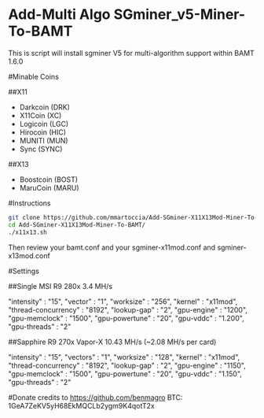 Add-Multi Algo SGminer_v5-Miner-To-BAMT
========================

This is script will install sgminer V5 for multi-algorithm support within BAMT 1.6.0

#Minable Coins

##X11
- Darkcoin (DRK)
- X11Coin (XC)
- Logicoin (LGC)
- Hirocoin (HIC)
- MUNITI (MUN)
- Sync (SYNC)

##X13
- Boostcoin (BOST)
- MaruCoin (MARU)

#Instructions

```bash
git clone https://github.com/mmartoccia/Add-SGminer-X11X13Mod-Miner-To-BAMT.git
cd Add-SGminer-X11X13Mod-Miner-To-BAMT/
./x11x13.sh
```

Then review your bamt.conf and your sgminer-x11mod.conf and sgminer-x13mod.conf

#Settings

##Single MSI R9 280x 3.4 MH/s

"intensity" : "15",
"vector" : "1",
"worksize" : "256",
"kernel" : "x11mod",
"thread-concurrency" : "8192",
"lookup-gap" : "2",
"gpu-engine" : "1200",
"gpu-memclock" : "1500",
"gpu-powertune" : "20",
"gpu-vddc" : "1.200",
"gpu-threads" : "2"

##Sapphire R9 270x Vapor-X 10.43 MH/s (~2.08 MH/s per card)

"intensity" : "15",
"vectors" : "1",
"worksize" : "128",
"kernel" : "x11mod",
"thread-concurrency" : "8192",
"lookup-gap" : "2",
"gpu-engine" : "1150",
"gpu-memclock" : "1500",
"gpu-powertune" : "20",
"gpu-vddc" : "1.150",
"gpu-threads" : "2"

#Donate
credits to https://github.com/benmagro
BTC: 1GeA7ZeKV5yH68EkMQCLb2ygm9K4qotT2x
